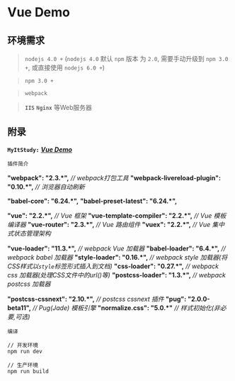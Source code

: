 # Vue Demo

## 环境需求
> `nodejs 4.0 +` (`nodejs 4.0` 默认 `npm` 版本 为 `2.0`, 需要手动升级到 `npm 3.0 +`, 或直接使用 `nodejs 6.0 +`)

> `npm 3.0 +`

> `webpack`

> **`IIS`** **`Nginx`** 等Web服务器

## 附录
**`MyItStudy:`** [_**Vue Demo**_](https://my.oschina.net/MyItStudy/blog/754367)

`插件简介`
>
**"webpack": "2.3.*",**  _// webpack打包工具_
**"webpack-livereload-plugin": "0.10.*",**  _// 浏览器自动刷新_
>
**"babel-core": "6.24.*",**
**"babel-preset-latest": "6.24.*",**
>
**"vue": "2.2.*",**  _// Vue 框架_
**"vue-template-compiler": "2.2.*",**  _// Vue 模板编译器_
**"vue-router": "2.3.*",**  _// Vue 路由组件_
**"vuex": "2.2.*",**  _// Vue 集中式状态管理架构_
>
**"vue-loader": "11.3.*",**  _// webpack Vue 加载器_
**"babel-loader": "6.4.*",**  _// webpack babel 加载器_
**"style-loader": "0.16.*",**  _// webpack style 加载器(将CSS样式以`style`标签形式插入到文档)_
**"css-loader": "0.27.*",**  _// webpack css 加载器(处理CSS文件中的url()等)_
**"postcss-loader": "1.3.*",**  _// webpack postcss 加载器_
>
**"postcss-cssnext": "2.10.*",**  _// postcss cssnext 插件_
**"pug": "2.0.0-beta11",**  _// Pug(Jade) 模板引擎_
**"normalize.css": "5.0.*"**  _// 样式初始化(非必要,可选)_

`编译`
```
// 开发环境
npm run dev

// 生产环境
npm run build
```
